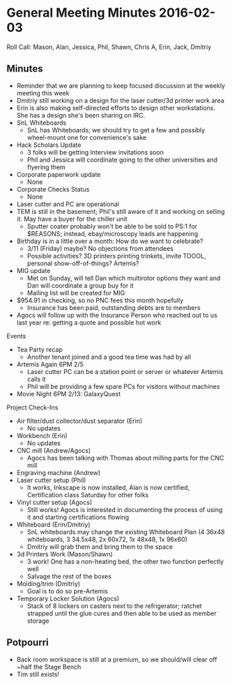 General Meeting Minutes 2016-02-03
==================================

Roll Call: Mason, Alan, Jessica, Phil, Shawn, Chris A, Erin, Jack, Dmitriy

Minutes
-------

- Reminder that we are planning to keep focused discussion at the weekly meeting this week
- Dmitriy still working on a design for the laser cutter/3d printer work area
- Erin is also making self-directed efforts to design other workstations. She has a design she's been sharing on IRC.
- SnL Whiteboards
  - SnL has Whiteboards; we should try to get a few and possibly wheel-mount one for convenience's sake
- Hack Scholars Update
  - 3 folks will be getting Interview invitations soon
  - Phil and Jessica will coordinate going to the other universities and flyering them
- Corporate paperwork update
  - None
- Corporate Checks Status
  - None
- Laser cutter and PC are operational
- TEM is still in the basement; Phil's still aware of it and working on selling it. May have a buyer for the chiller unit
  - Sputter coater probably won't be able to be sold to PS:1 for $REASONS; instead, ebay/microscopy leads are happening
- Birthday is in a little over a month: How do we want to celebrate?
  - 3/11 (Friday) maybe? No objections from attendees
  - Possible activities? 3D printers printing trinkets, invite TOOOL, personal show-off-of-things? Artemis?
- MIG update
  - Met on Sunday, will tell Dan which multirotor options they want and Dan will coordinate a group buy for it
  - Mailing list will be created for MIG
- $954.91 in checking, so no PNC fees this month hopefully
  - Insurance has been paid, outstanding debts are to members
- Agocs will follow up with the Insurance Person who reached out to us last year re: getting a quote and possible hot work

Events
- Tea Party recap
  - Another tenant joined and a good tea time was had by all
- Artemis Again 6PM 2/5
  - Laser cutter PC can be a station point or server or whatever Artemis calls it
  - Phil will be providing a few spare PCs for visitors without machines
- Movie Night 6PM 2/13: GalaxyQuest

Project Check-Ins
- Air filter/dust collector/dust separator (Erin)
  - No updates
- Workbench (Erin)
  - No updates
- CNC mill (Andrew/Agocs)
  - Agocs has been talking with Thomas about milling parts for the CNC mill
- Engraving machine (Andrew)
- Laser cutter setup (Phil)
  - It works, Inkscape is now installed, Alan is now certified, Certification class Saturday for other folks
- Vinyl cutter setup (Agocs)
  - Still works! Agocs is interested in documenting the process of using it and starting certifications flowing
- Whiteboard (Erin/Dmitriy)
  - SnL whiteboards may change the existing Whiteboard Plan (4 36x48 whiteboards, 3 34.5x48, 2x 60x72, 1x 48x48, 1x 96x60)
  - Dmitriy will grab them and bring them to the space
- 3d Printers Work (Mason/Shawn)
  - 3 work! One has a non-heating bed, the other two function perfectly well
  - Salvage the rest of the boxes
- Molding/trim (Dmitriy)
  - Goal is to do so pre-Artemis
- Temporary Locker Solution (Agocs)
  - Stack of 8 lockers on casters next to the refrigerator; ratchet strapped until the glue cures and then able to be used as member storage

Potpourri
--------
- Back room workspace is still at a premium, so we should/will clear off ~half the Stage Bench
- Tim still exists!
